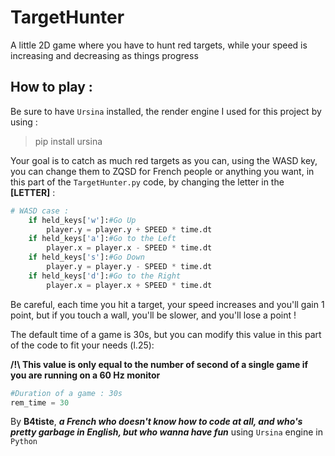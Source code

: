 # TargetHunter

A little 2D game where you have to hunt red targets, while your speed is increasing and decreasing as things progress

## How to play : 

Be sure to have `Ursina` installed, the render engine I used for this project by using :
> pip install ursina

Your goal is to catch as much red targets as you can, using the WASD key, you can change them to ZQSD for French people or anything you want, in this part of the `TargetHunter.py` code, by changing the letter in the **[LETTER]** :

```python
# WASD case :
	if held_keys['w']:#Go Up
		player.y = player.y + SPEED * time.dt
	if held_keys['a']:#Go to the Left
		player.x = player.x - SPEED * time.dt
	if held_keys['s']:#Go Down
		player.y = player.y - SPEED * time.dt
	if held_keys['d']:#Go to the Right
		player.x = player.x + SPEED * time.dt
```

Be careful, each time you hit a target, your speed increases and you'll gain 1 point, but if you touch a wall, you'll be slower, and you'll lose a point !

The default time of a game is 30s, but you can modify this value in this part of the code to fit your needs (l.25):

**/!\ This value is only equal to the number of second of a single game if you are running on a 60 Hz monitor**

```python
#Duration of a game : 30s
rem_time = 30
```

By **B4tiste**, ***a French who doesn't know how to code at all, and who's pretty garbage in English, but who wanna have fun*** using `Ursina` engine in `Python`
